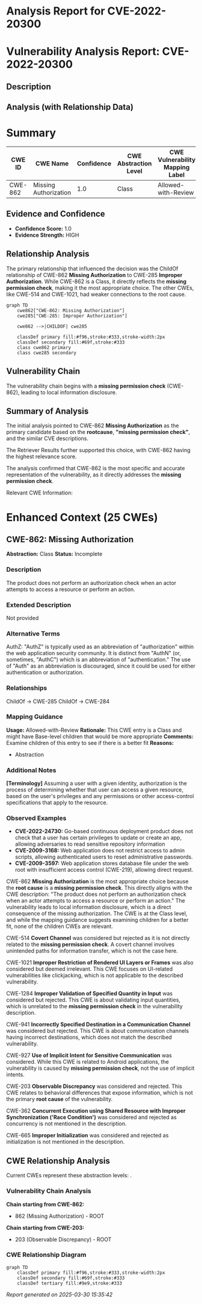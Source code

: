 # Analysis Report for CVE-2022-20300

# Vulnerability Analysis Report: CVE-2022-20300

## Description



## Analysis (with Relationship Data)

# Summary

| CWE ID | CWE Name | Confidence | CWE Abstraction Level | CWE Vulnerability Mapping Label | CWE-Vulnerability Mapping Notes |
|---|---|---|---|---|---|
| CWE-862 | Missing Authorization | 1.0 | Class | Allowed-with-Review | Primary CWE |

## Evidence and Confidence

*   **Confidence Score:** 1.0
*   **Evidence Strength:** HIGH

## Relationship Analysis
The primary relationship that influenced the decision was the ChildOf relationship of CWE-862 **Missing Authorization** to CWE-285 **Improper Authorization**. While CWE-862 is a Class, it directly reflects the **missing permission check**, making it the most appropriate choice. The other CWEs, like CWE-514 and CWE-1021, had weaker connections to the root cause.

```mermaid
graph TD
    cwe862["CWE-862: Missing Authorization"]
    cwe285["CWE-285: Improper Authorization"]

    cwe862 -->|CHILDOF| cwe285

    classDef primary fill:#f96,stroke:#333,stroke-width:2px
    classDef secondary fill:#69f,stroke:#333
    class cwe862 primary
    class cwe285 secondary
```

## Vulnerability Chain
The vulnerability chain begins with a **missing permission check** (CWE-862), leading to local information disclosure.

## Summary of Analysis
The initial analysis pointed to CWE-862 **Missing Authorization** as the primary candidate based on the **rootcause**, **"missing permission check"**, and the similar CVE descriptions.

The Retriever Results further supported this choice, with CWE-862 having the highest relevance score.

The analysis confirmed that CWE-862 is the most specific and accurate representation of the vulnerability, as it directly addresses the **missing permission check**.

Relevant CWE Information:

# Enhanced Context (25 CWEs)

## CWE-862: Missing Authorization
**Abstraction:** Class
**Status:** Incomplete

### Description
The product does not perform an authorization check when an actor attempts to access a resource or perform an action.

### Extended Description
Not provided

### Alternative Terms
AuthZ: "AuthZ" is typically used as an abbreviation of "authorization" within the web application security community. It is distinct from "AuthN" (or, sometimes, "AuthC") which is an abbreviation of "authentication." The use of "Auth" as an abbreviation is discouraged, since it could be used for either authentication or authorization.

### Relationships
ChildOf -> CWE-285
ChildOf -> CWE-284

### Mapping Guidance
**Usage:** Allowed-with-Review
**Rationale:** This CWE entry is a Class and might have Base-level children that would be more appropriate
**Comments:** Examine children of this entry to see if there is a better fit
**Reasons:**
- Abstraction


### Additional Notes
**[Terminology]** Assuming a user with a given identity, authorization is the process of determining whether that user can access a given resource, based on the user's privileges and any permissions or other access-control specifications that apply to the resource.



### Observed Examples
- **CVE-2022-24730:** Go-based continuous deployment product does not check that a user has certain privileges to update or create an app, allowing adversaries to read sensitive repository information
- **CVE-2009-3168:** Web application does not restrict access to admin scripts, allowing authenticated users to reset administrative passwords.
- **CVE-2009-3597:** Web application stores database file under the web root with insufficient access control (CWE-219), allowing direct request.

CWE-862 **Missing Authorization** is the most appropriate choice because the **root cause** is a **missing permission check**. This directly aligns with the CWE description: "The product does not perform an authorization check when an actor attempts to access a resource or perform an action." The vulnerability leads to local information disclosure, which is a direct consequence of the missing authorization. The CWE is at the Class level, and while the mapping guidance suggests examining children for a better fit, none of the children CWEs are relevant.

CWE-514 **Covert Channel** was considered but rejected as it is not directly related to the **missing permission check**. A covert channel involves unintended paths for information transfer, which is not the case here.

CWE-1021 **Improper Restriction of Rendered UI Layers or Frames** was also considered but deemed irrelevant. This CWE focuses on UI-related vulnerabilities like clickjacking, which is not applicable to the described vulnerability.

CWE-1284 **Improper Validation of Specified Quantity in Input** was considered but rejected. This CWE is about validating input quantities, which is unrelated to the **missing permission check** in the vulnerability description.

CWE-941 **Incorrectly Specified Destination in a Communication Channel** was considered but rejected. This CWE is about communication channels having incorrect destinations, which does not match the described vulnerability.

CWE-927 **Use of Implicit Intent for Sensitive Communication** was considered. While this CWE is related to Android applications, the vulnerability is caused by **missing permission check**, not the use of implicit intents.

CWE-203 **Observable Discrepancy** was considered and rejected. This CWE relates to behavioral differences that expose information, which is not the primary **root cause** of the vulnerability.

CWE-362 **Concurrent Execution using Shared Resource with Improper Synchronization ('Race Condition')** was considered and rejected as concurrency is not mentioned in the description.

CWE-665 **Improper Initialization** was considered and rejected as initialization is not mentioned in the description.


## CWE Relationship Analysis

Current CWEs represent these abstraction levels: .


### Vulnerability Chain Analysis

**Chain starting from CWE-862:**
- 862 (Missing Authorization) - ROOT


**Chain starting from CWE-203:**
- 203 (Observable Discrepancy) - ROOT



### CWE Relationship Diagram

```mermaid
graph TD
    classDef primary fill:#f96,stroke:#333,stroke-width:2px
    classDef secondary fill:#69f,stroke:#333
    classDef tertiary fill:#9e9,stroke:#333
```



*Report generated on 2025-03-30 15:35:42*

